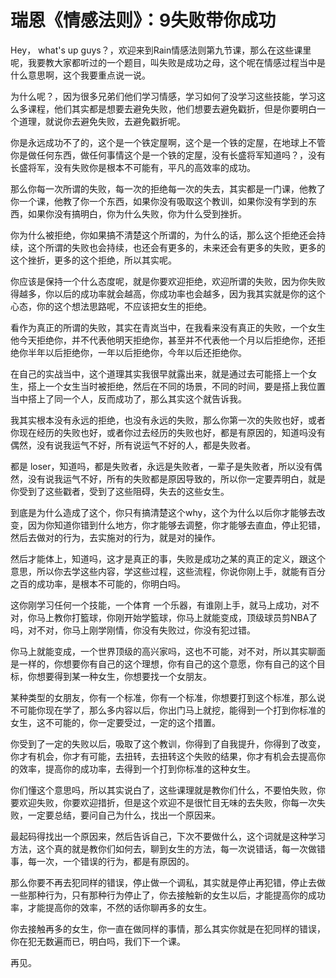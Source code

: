 # 瑞恩《情感法则》：9失败带你成功

Hey， what's up guys？，欢迎来到Rain情感法则第九节课，那么在这些课里呢，我要教大家都听过的一个题目，叫失败是成功之母，这个呢在情感过程当中是什么意思啊，这个我要重点说一说。

为什么呢？，因为很多兄弟们他们学习情感，学习如何了没学习这些技能，学习这么多课程，他们其实都是想要去避免失败，他们想要去避免戳折，但是你要明白一个道理，就说你去避免失败，去避免戳折呢。

你是永远成功不了的，这个是一个铁定屋啊，这个是一个铁的定屋，在地球上不管你是做任何东西，做任何事情这个是一个铁的定屋，没有长盛将军知道吗？，没有长盛将军，没有失败你是根本不可能有，平凡的高效率的成功。

那么你每一次所谓的失败，每一次的拒绝每一次的失去，其实都是一门课，他教了你一个课，他教了你一个东西，如果你没有吸取这个教训，如果你没有学到的东西，如果你没有搞明白，你为什么失败，你为什么受到挫折。

你为什么被拒绝，你如果搞不清楚这个所谓的，为什么的话，那么这个拒绝还会持续，这个所谓的失败也会持续，也还会有更多的，未来还会有更多的失败，更多的这个挫折，更多的这个拒绝，所以其实呢。

你应该是保持一个什么态度呢，就是你要欢迎拒绝，欢迎所谓的失败，因为你失败得越多，你以后的成功率就会越高，你成功率也会越多，因为我其实就是你的这个心态，你的这个想法思路呢，不应该把女生的拒绝。

看作为真正的所谓的失败，其实在青岚当中，在我看来没有真正的失败，一个女生他今天拒绝你，并不代表他明天拒绝你，甚至并不代表他一个月以后拒绝你，还拒绝你半年以后拒绝你，一年以后拒绝你，今年以后还拒绝你。

在自己的实战当中，这个道理其实我很早就露出来，就是通过去可能搭上一个女生，搭上一个女生当时被拒绝，然后在不同的场景，不同的时间，要是搭上我位置当中搭上了同一个人，反而成功了，那么其实这个就告诉我。

我其实根本没有永远的拒绝，也没有永远的失败，那么你第一次的失败也好，或者你现在经历的失败也好，或者你过去经历的失败也好，都是有原因的，知道吗没有偶然，没有说我运气不好，所有说运气不好的人，都是失败者。

都是 loser，知道吗，都是失败者，永远是失败者，一辈子是失败者，所以没有偶然，没有说我运气不好，所有的失败都是原因导致的，所以你一定要弄明白，就是你受到了这些戳者，受到了这些阻碍，失去的这些女生。

到底是为什么造成了这个，你只有搞清楚这个why，这个为什么以后你才能够去改变，因为你知道你错到什么地方，你才能够去调整，你才能够去直血，停止犯错，然后去做对的行为，去实施对的行为，就是对的操作。

然后才能体上，知道吗，这才是真正的事，失败是成功之某的真正的定义，跟这个意思，所以你去学这些内容，学这些过程，这些流程，你说你刚上手，就能有百分之百的成功率，是根本不可能的，你明白吗。

这你刚学习任何一个技能，一个体育 一个乐器，有谁刚上手，就马上成功，对不对，你马上教你打籃球，你刚开始学籃球，你马上就能变成，顶级球员剪NBA了吗，对不对，你马上刚学刚情，你没有失败过，你没有犯过错。

你马上就能变成，一个世界顶级的高兴家吗，这也不可能，对不对，所以其实聊面是一样的，你想要你有自己的这个理想，你有自己的这个意愿，你有自己的这个目标，你想要得到某一种女生，你想要找一个女朋友。

某种类型的女朋友，你有一个标准，你有一个标准，你想要打到这个标准，那么说不可能你现在学了，那么多内容以后，你出门马上就挖，能得到一个打到你标准的女生，这不可能的，你一定要受过，一定的这个措置。

你受到了一定的失败以后，吸取了这个教训，你得到了自我提升，你得到了改变，你才有机会，你才有可能，去扭转，去扭转这个失败的结果，你才有机会去提高你的效率，提高你的成功率，去得到一个打到你标准的这种女生。

你们懂这个意思吗，所以其实说白了，这些课理就是教你们什么，不要怕失败，你要欢迎失败，你要欢迎措折，但是这个欢迎不是很忙目无味的去失败，你每一次失败，一定要总结，要问自己为什么，找出一个原因来。

最起码得找出一个原因来，然后告诉自己，下次不要做什么，这个词就是这种学习方法，这个真的就是教你们如何去，聊到女生的方法，每一次说错话，每一次做错事，每一次，一个错误的行为，都是有原因的。

那么你要不再去犯同样的错误，停止做一个调私，其实就是停止再犯错，停止去做一些那种行为，只有那种行为停止了，你去接触新的女生以后，才能提高你的成功率，才能提高你的效率，不然的话你聊再多的女生。

你去接触再多的女生，你一直在做同样的事情，那么其实你就是在犯同样的错误，你在犯无数遍而已，明白吗，我们下一个课。

再见。